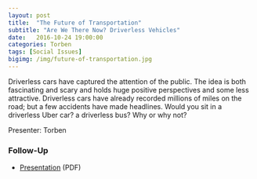 ```yaml
---
layout: post
title:  "The Future of Transportation"
subtitle: "Are We There Now? Driverless Vehicles"
date:   2016-10-24 19:00:00
categories: Torben
tags: [Social Issues]
bigimg: /img/future-of-transportation.jpg
---
```


Driverless cars have captured the attention of the public. The idea is both fascinating and scary and holds huge positive perspectives and some less attractive. Driverless cars have already recorded millions of miles on the road; but a few accidents have made headlines. Would you sit in a driverless Uber car? a driverless bus? Why or why not? 

Presenter: Torben

### Follow-Up

* [Presentation](/assets/present/2016/driverless-cars.pdf) (PDF) 
